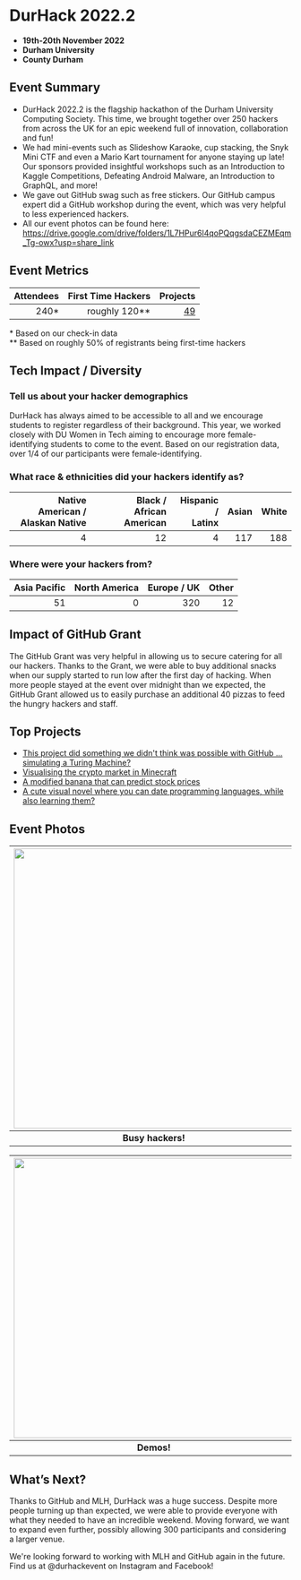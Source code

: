 
# DurHack 2022.2
 - **19th-20th November 2022** 
 - **Durham University**
 - **County Durham**  

## Event Summary

- DurHack 2022.2 is the flagship hackathon of the Durham University Computing Society. This time, we brought together over 250 hackers from across the UK for an epic weekend full of innovation, collaboration and fun!<br> 
- We had mini-events such as Slideshow Karaoke, cup stacking, the Snyk Mini CTF and even a Mario Kart tournament for anyone staying up late! Our sponsors provided insightful workshops such as an Introduction to Kaggle Competitions, Defeating Android Malware, an Introduction to GraphQL, and more! <br>
- We gave out GitHub swag such as free stickers. Our GitHub campus expert did a GitHub workshop during the event, which was very helpful to less experienced hackers. <br> 
- All our event photos can be found here: https://drive.google.com/drive/folders/1L7HPur6l4qoPQqgsdaCEZMEqm_Tg-owx?usp=share_link <br>

## Event Metrics 

| Attendees |First Time Hackers| Projects|
|---------------:|--------------:|------------:|
|240*|roughly 120**|[49](https://durhack-2022-2.devpost.com/)| 

\* Based on our check-in data </br>
\** Based on roughly 50% of registrants being first-time hackers

## Tech Impact / Diversity 

### Tell us about your hacker demographics
DurHack has always aimed to be accessible to all and we encourage students to register regardless of their background. This year, we worked closely with DU Women in Tech aiming to encourage more female-identifying students to come to the event. Based on our registration data, over 1/4 of our participants were female-identifying.

### What race & ethnicities did your hackers identify as?
| Native American / <br> Alaskan Native | Black / <br> African American | Hispanic / <br> Latinx | Asian | White |
|---------------:|--------------:|------------:|---------:|--------:|
|4|12|4|117|188|


### Where were your hackers from?
| Asia Pacific | North America | Europe / UK | Other |
|---------------:|--------------:|------------:|---------:|
|51|0|320|12|

## Impact of GitHub Grant
The GitHub Grant was very helpful in allowing us to secure catering for all our hackers. Thanks to the Grant, we were able to buy additional snacks when our supply started to run low after the first day of hacking. When more people stayed at the event over midnight than we expected, the GitHub Grant allowed us to easily purchase an additional 40 pizzas to feed the hungry hackers and staff.

## Top Projects

- [This project did something we didn't think was possible with GitHub ... simulating a Turing Machine?](https://devpost.com/software/turing-machine-using-actions)
- [Visualising the crypto market in Minecraft](https://devpost.com/software/cryptocraft)
- [A modified banana that can predict stock prices](https://devpost.com/software/fortune-fruits)
- [A cute visual novel where you can date programming languages, while also learning them?](https://devpost.com/software/overdosed-on-caffine-awuiduwtplah)

## Event Photos

| <img src="https://drive.google.com/file/d/1U_kLq3h82JSPVkLbpV3U1jKNSk0Sr0_d/view?usp=sharing" width="500" height="auto"> |
|:--:|
| <b> Busy hackers! </b>|

| <img src="https://drive.google.com/file/d/1ZUEHq4sabXswdiD_39D2hMqgDpkZluO1/view?usp=sharing" width="500" height="auto"> |
|:--:|
| <b> Demos! </b>|

## What’s Next?
Thanks to GitHub and MLH, DurHack was a huge success. Despite more people turning up than expected, we were able to provide everyone with what they needed to have an incredible weekend. Moving forward, we want to expand even further, possibly allowing 300 participants and considering a larger venue.

We're looking forward to working with MLH and GitHub again in the future. Find us at @durhackevent on Instagram and Facebook!
